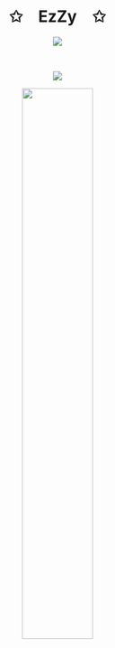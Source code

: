 <p align="center">
    <h1 align="center">✩&emsp;EzZy&emsp;✩</h1>
</p>
<p align="center">
    <img src="[https://readme-typing-svg.herokuapp.com/?lines=Yoooooooooooooooo;Welcome+to+my+profile!;Have+a+look+around!&font=Fira%20Code&color=%23D62F79&center=true&width=280&height=50](https://readme-typing-svg.herokuapp.com/demo/?size=21&duration=3000&color=2DF70D&center=true&lines=Welcome+to+my+profile;wassup)">
</p>
<br>
<p align="center">
    <img id="preview" src="https://komarev.com/ghpvc/?username=EzZy001&color=brightgreen">
</p>
<p align="center">
    <a href="https://github.com/EzZy001"><img width="50%" src="https://github-readme-stats.vercel.app/api/top-langs/?username=EzZy001&theme=dark&layout=compact&langs_count=6&bg_color=101010&hide_title=true"></a>
</p>
